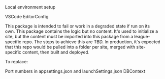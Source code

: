Local environment setup

VSCode
EditorConfig

This package is intended to fail or work in a degraded state if run on its own. This package contains the logic but no content. It's used to initialize a site, but the content must be imported into this package from a league-specific repo. The steps to achieve this are TBD. In production, it's expected that this repo would be pulled into a folder per site, merged with site-specific content, then built and deployed.

To replace:

Port numbers in appsettings.json and launchSettings.json
DBContext